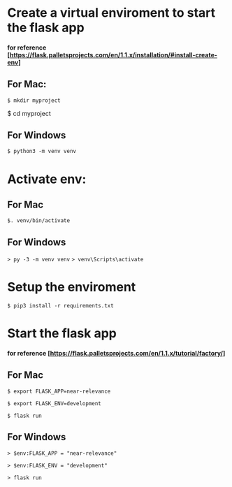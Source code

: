 # Create a virtual enviroment to start the flask app
#### for reference [https://flask.palletsprojects.com/en/1.1.x/installation/#install-create-env]
## For Mac:
`$ mkdir myproject`

$ cd myproject
## For Windows
`$ python3 -m venv venv`

# Activate env:
## For Mac
`$. venv/bin/activate`

## For Windows
`> py -3 -m venv venv`
`> venv\Scripts\activate`

# Setup the enviroment

`$ pip3 install -r requirements.txt`

# Start the flask app
#### for reference [https://flask.palletsprojects.com/en/1.1.x/tutorial/factory/]

## For Mac
`$ export FLASK_APP=near-relevance`  

`$ export FLASK_ENV=development`  

`$ flask run`

## For Windows
`> $env:FLASK_APP = "near-relevance"`  

`> $env:FLASK_ENV = "development"`  

`> flask run`